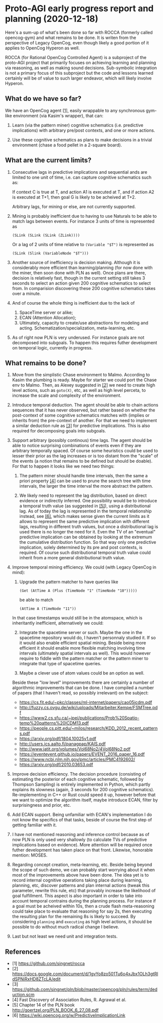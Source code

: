 # Proto-AGI early progress report and planning (2020-12-18)

Here's a sum-up of what's been done so far with ROCCA (formerly called
opencog-gym) and what remains to be done.  It is writen from the
perspective of Legacy OpenCog, even though likely a good portion of it
applies to OpenCog Hyperon as well.

ROCCA (for Rational OpenCog Controlled Agent) is a subproject of the
proto-AGI project that primarily focuses on achieving learning and
planning via reasoning, as well as making sound decisions.
Sub-symbolic integration is not a primary focus of this subproject but
the code and lessons learned certainly will be of value to such larger
endeavor, which will likely involve Hyperon.

## What do we have so far?

We have an OpenCog agent [[1]](#references), easily wrappable to any
synchronous gym-like environment (via Kasim's wrapper), that can:

1. Learn (via the pattern miner) cognitive schematics (i.e. predictive
   implications) with arbitrary pre/post contexts, and one or more
   actions.

2. Use these cognitive schematics as plans to make decisions in a
   trivial environment (chase a food pellet in a 2-square board).

## What are the current limits?

1. Consecutive lags in predictive implications and sequential ands are
   limited to one unit of time, i.e. can capture cognitive schematics
   such as:

     If context C is true at T, and action A1 is executed at T, and if
     action A2 is executed at T+1, then goal G is likely to be
     acheived at T+2.

   Arbitrary lags, for mining or else, are not currently supported.

2. Mining is probably inefficient due to having to use Naturals to be
   able to match lags between events.  For instance 3 units of time is
   represented as

   `(SLink (SLink (SLink (ZLink))))`

   Or a lag of 2 units of time relative to `(Variable "$T")` is
   represented as

   `(SLink (Slink (VariableNode "$T")))`

3. Another source of inefficiency is decision making.  Although it is
   considerably more efficient than learning/planning (for now done
   with the miner, then soon done with PLN as well).  Once plans are
   there, decision is relatively fast, though in the current setting
   still takes 3 seconds to select an action given 200 cognitive
   schematics to select from.  In comparision discovering these 200
   cognitive schematics takes over a minute.

4. And of course the whole thing is inefficient due to the lack of
   1. SpaceTime server or alike;
   2. ECAN (Attention Allocation);
   3. Ultimately, capacity to create/use abstractions for modeling and
      acting. Schematization/specialization, meta-learning, etc.

5. As of right now PLN is very underused.  For instance goals are
   not decomposed into subgoals.  To happen this requires futher
   development on temporal logic, currently in progress.

## What remains to be done?

1. Move from the simplistic Chase environment to Malmo.  According to
   Kasim the plumbing is ready.  Maybe for starter we could port the
   Chase env to Malmo.  Then, as Alexey suggested in [[2]](#references)
   we need to create high level actions, such as `goto(X)`, etc, as
   well as high level perceta, to increase the scale and complexity of
   the environment.

2. Introduce temporal deduction.  The agent should be able to chain
   actions sequences that it has never observed, but rather based on
   whether the post-context of some cognitive schematics matches with
   (implies or inherits from) the pre-context of another.  For that we
   need to implement a similar deduction rule as [[3]](#references)
   for predictive implications.  This is also required for decomposing
   goals into subgoals.

3. Support arbitrary (possibly continous) time lags.  The agent should
   be able to notice surprising combinations of events even if they
   are arbitrary temporally spaced. Of course some heuristics could be
   used to lesser their prior as the lag increases or is too distant
   from the "scale" of the events (a notion that remains to be defined
   but should be doable).  For that to happen it looks like we need
   two things:

   1. The pattern miner should handle time intervals, then the same a
      priori property [[4]](#references) can be used to prune the
      search tree with time intervals, the larger the time interval
      the more abstract the pattern.

   2. We likely need to represent the lag distribution, based on
      direct evidence or indirectly inferred.  One possibility would
      be to introduce a temporal truth value (as suggested in
      [[5]](#references)), using a distributional lag.  As of today
      the lag is represented in the temporal relationship instead, see
      [[6]](#references), which makes sense given the current limits
      as it allows to represent the same predictive implication with
      different lags, resulting in different truth values, but once a
      distributional lag is used there is no longer the need for it.
      Even the TV of an "eventual" predictive implication can be
      obtained by looking at the extremum the cumulative distribution
      function.  So that way only one predictive implication, solely
      determined by its pre and post contexts, is required.  Of course
      such distributional temporal truth value could inherit from a
      more general distributional truth value.

4. Improve temporal mining efficiency.  We could (with Legacy OpenCog
   in mind):

   1. Upgrade the pattern matcher to have queries like

      `(Get (AtTime A (Plus (TimeNode "1" (TimeNode "10")))))`

      be able to match

      `(AtTime A (TimeNode "11"))`

   In that case timestamps would still be in the atomspace, which is
   inheritantly inefficient, alternatively we could:

   2. Integrate the spacetime server or such.  Maybe the one in the
      spacetime repository would do, I haven't personnaly studied it.
      If so it would also enable efficient spatial mining.  Beside
      being more efficient it should enable more flexible matching
      involving time intervals (ultimately spatial intervals as well).
      This would however require to fiddle with the pattern matcher or
      the pattern miner to integrate that type of spacetime queries.
	  
   3. Maybe a clever use of atom values could be an option as well.

   Beside these "low level" improvements there are certainly a number
   of algorithmic improvements that can be done.  I have compiled a
   number of papers (that I haven't read, so possibly irrelevant) on
   the subject:

   - https://cs.fit.edu/~pkc/classes/ml-internet/papers/cao05icdm.pdf
   - http://fuzzy.cs.ovgu.de/wiki/uploads/Mitarbeiter.Kempe/FSMTree.pdf
   - https://www2.cs.sfu.ca/~jpei/publications/Prob%20Spatio-temp%20patterns%20ICDM13.pdf
   - https://people.cs.pitt.edu/~milos/research/KDD_2012_recent_patterns.pdf
   - https://arxiv.org/pdf/1804.10025v1.pdf
   - http://users.ics.aalto.fi/panagpap/KAIS.pdf
   - http://www.jatit.org/volumes/Vol68No2/4Vol68No2.pdf
   - https://eventevent.github.io/papers/EVENT_2016_paper_16.pdf
   - https://www.ncbi.nlm.nih.gov/pmc/articles/PMC4192602/
   - https://arxiv.org/pdf/2010.03653.pdf

5. Improve decision efficiency.  The decision procedure (consisting of
   estimating the posterior of each cognitive schematic, followed by
   Thompson Sampling) is entirely implemented in Python, which partly
   explains its slowness (again, 3 seconds for 200 cognitive
   schematics).  Re-implementing in C++ or Rust could speed it up,
   however before that we want to optimize the algorithm itself, maybe
   introduce ECAN, filter by surprisingness and prior, etc.

6. Add ECAN support.  Being unfamiliar with ECAN's implementation I do
   not know the specifics of that tasks, beside of course the first
   step of getting familiar with it.

7. I have not mentioned reasoning and inference control because as of
   now PLN is only used very shallowly (to calculate TVs of predictive
   implications based on evidence).  More attention will be required
   once futher development has taken place on that front.  Likewise,
   honorable mention: MOSES.

8. Regarding concept creation, meta-learning, etc.  Beside being
   beyond the scope of such demo, we can probably start worrying about
   it when most of the improvements above have been done.  The idea
   yet is to record internal cognitive operations taking place during
   learning, planning, etc, discover patterns and plan internal
   actions (tweak this parameter, rewrite this rule, etc) that
   provably increase the likelihood of goal fulfillment.  This aspect
   is also important in order to take into account temporal contrains
   during the planning process. For instance if a goal must be
   acheived within 10s, then a crude flash meta-reasoning could take
   place to evaluate that reasoning for say 2s, then executing the
   resulting plan for the remaining 8s is likely to succeed.  By
   considering `planning` and `executing` as high level actions, it
   should be possible to do without much radical change I believe.

9. Last but not least we need unit and integration tests.

## References

- [1] https://github.com/singnet/rocca
- [2] https://docs.google.com/document/d/1gvYo8zo501Tu6o4xJbx1OLh3gtRldSPNiRxHD8ZTcLA/edit
- [3] https://github.com/singnet/pln/blob/master/opencog/pln/rules/term/deduction.scm
- [4] Fast Discovery of Association Rules, R. Agrawal et al.
- [5] Chapter 14 of the PLN book http://goertzel.org/PLN_BOOK_6_27_08.pdf
- [6] https://wiki.opencog.org/w/PredictiveImplicationLink
